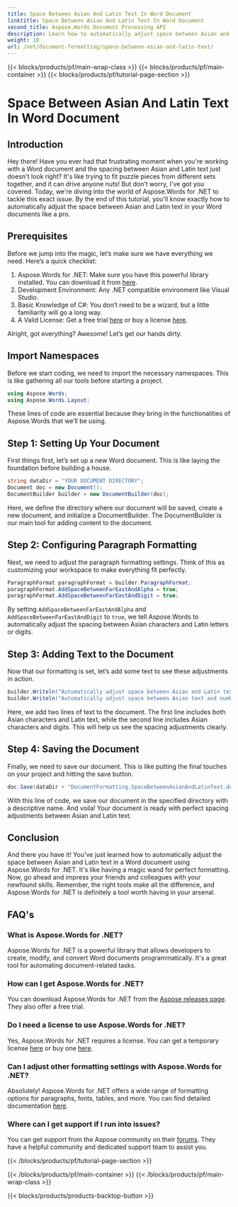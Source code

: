 ```yaml
---
title: Space Between Asian And Latin Text In Word Document
linktitle: Space Between Asian And Latin Text In Word Document
second_title: Aspose.Words Document Processing API
description: Learn how to automatically adjust space between Asian and Latin text in Word documents using Aspose.Words for .NET with our detailed, step-by-step guide.
weight: 10
url: /net/document-formatting/space-between-asian-and-latin-text/
---
```


{{< blocks/products/pf/main-wrap-class >}}
{{< blocks/products/pf/main-container >}}
{{< blocks/products/pf/tutorial-page-section >}}

# Space Between Asian And Latin Text In Word Document

## Introduction

Hey there! Have you ever had that frustrating moment when you're working with a Word document and the spacing between Asian and Latin text just doesn't look right? It's like trying to fit puzzle pieces from different sets together, and it can drive anyone nuts! But don’t worry, I've got you covered. Today, we're diving into the world of Aspose.Words for .NET to tackle this exact issue. By the end of this tutorial, you'll know exactly how to automatically adjust the space between Asian and Latin text in your Word documents like a pro.

## Prerequisites

Before we jump into the magic, let’s make sure we have everything we need. Here’s a quick checklist:

1. Aspose.Words for .NET: Make sure you have this powerful library installed. You can download it from [here](https://releases.aspose.com/words/net/).
2. Development Environment: Any .NET compatible environment like Visual Studio.
3. Basic Knowledge of C#: You don’t need to be a wizard, but a little familiarity will go a long way.
4. A Valid License: Get a free trial [here](https://releases.aspose.com/) or buy a license [here](https://purchase.aspose.com/buy).

Alright, got everything? Awesome! Let’s get our hands dirty.

## Import Namespaces

Before we start coding, we need to import the necessary namespaces. This is like gathering all our tools before starting a project.

```csharp
using Aspose.Words;
using Aspose.Words.Layout;
```

These lines of code are essential because they bring in the functionalities of Aspose.Words that we’ll be using.

## Step 1: Setting Up Your Document

First things first, let’s set up a new Word document. This is like laying the foundation before building a house.

```csharp
string dataDir = "YOUR DOCUMENT DIRECTORY";
Document doc = new Document();
DocumentBuilder builder = new DocumentBuilder(doc);
```

Here, we define the directory where our document will be saved, create a new document, and initialize a DocumentBuilder. The DocumentBuilder is our main tool for adding content to the document.

## Step 2: Configuring Paragraph Formatting

Next, we need to adjust the paragraph formatting settings. Think of this as customizing your workspace to make everything fit perfectly.

```csharp
ParagraphFormat paragraphFormat = builder.ParagraphFormat;
paragraphFormat.AddSpaceBetweenFarEastAndAlpha = true;
paragraphFormat.AddSpaceBetweenFarEastAndDigit = true;
```

By setting `AddSpaceBetweenFarEastAndAlpha` and `AddSpaceBetweenFarEastAndDigit` to `true`, we tell Aspose.Words to automatically adjust the spacing between Asian characters and Latin letters or digits.

## Step 3: Adding Text to the Document

Now that our formatting is set, let’s add some text to see these adjustments in action.

```csharp
builder.Writeln("Automatically adjust space between Asian and Latin text");
builder.Writeln("Automatically adjust space between Asian text and numbers");
```

Here, we add two lines of text to the document. The first line includes both Asian characters and Latin text, while the second line includes Asian characters and digits. This will help us see the spacing adjustments clearly.

## Step 4: Saving the Document

Finally, we need to save our document. This is like putting the final touches on your project and hitting the save button.

```csharp
doc.Save(dataDir + "DocumentFormatting.SpaceBetweenAsianAndLatinText.docx");
```

With this line of code, we save our document in the specified directory with a descriptive name. And voila! Your document is ready with perfect spacing adjustments between Asian and Latin text.

## Conclusion

And there you have it! You've just learned how to automatically adjust the space between Asian and Latin text in a Word document using Aspose.Words for .NET. It's like having a magic wand for perfect formatting. Now, go ahead and impress your friends and colleagues with your newfound skills. Remember, the right tools make all the difference, and Aspose.Words for .NET is definitely a tool worth having in your arsenal.

## FAQ's

### What is Aspose.Words for .NET?

Aspose.Words for .NET is a powerful library that allows developers to create, modify, and convert Word documents programmatically. It's a great tool for automating document-related tasks.

### How can I get Aspose.Words for .NET?

You can download Aspose.Words for .NET from the [Aspose releases page](https://releases.aspose.com/words/net/). They also offer a free trial.

### Do I need a license to use Aspose.Words for .NET?

Yes, Aspose.Words for .NET requires a license. You can get a temporary license [here](https://purchase.aspose.com/temporary-license/) or buy one [here](https://purchase.aspose.com/buy).

### Can I adjust other formatting settings with Aspose.Words for .NET?

Absolutely! Aspose.Words for .NET offers a wide range of formatting options for paragraphs, fonts, tables, and more. You can find detailed documentation [here](https://reference.aspose.com/words/net/).

### Where can I get support if I run into issues?

You can get support from the Aspose community on their [forums](https://forum.aspose.com/c/words/8). They have a helpful community and dedicated support team to assist you.

{{< /blocks/products/pf/tutorial-page-section >}}

{{< /blocks/products/pf/main-container >}}
{{< /blocks/products/pf/main-wrap-class >}}

{{< blocks/products/products-backtop-button >}}

